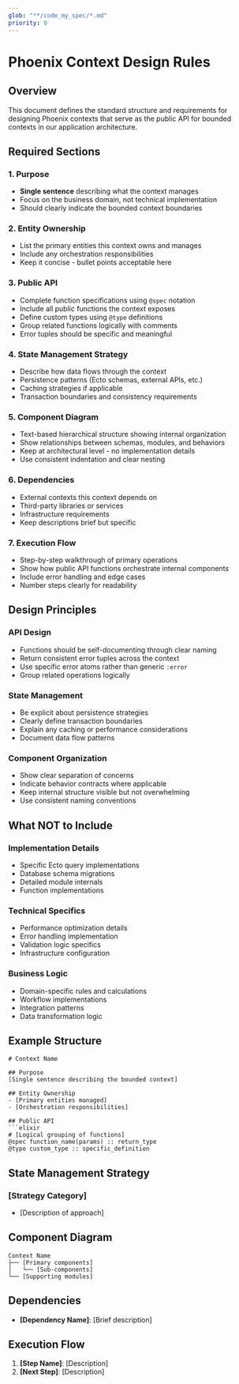 ```yaml
---
glob: "**/code_my_spec/*.md"
priority: 0
---
```


# Phoenix Context Design Rules

## Overview
This document defines the standard structure and requirements for designing Phoenix contexts that serve as the public API for bounded contexts in our application architecture.

## Required Sections

### 1. Purpose
- **Single sentence** describing what the context manages
- Focus on the business domain, not technical implementation
- Should clearly indicate the bounded context boundaries

### 2. Entity Ownership
- List the primary entities this context owns and manages
- Include any orchestration responsibilities
- Keep it concise - bullet points acceptable here

### 3. Public API
- Complete function specifications using `@spec` notation
- Include all public functions the context exposes
- Define custom types using `@type` definitions
- Group related functions logically with comments
- Error tuples should be specific and meaningful

### 4. State Management Strategy
- Describe how data flows through the context
- Persistence patterns (Ecto schemas, external APIs, etc.)
- Caching strategies if applicable
- Transaction boundaries and consistency requirements

### 5. Component Diagram
- Text-based hierarchical structure showing internal organization
- Show relationships between schemas, modules, and behaviors
- Keep at architectural level - no implementation details
- Use consistent indentation and clear nesting

### 6. Dependencies
- External contexts this context depends on
- Third-party libraries or services
- Infrastructure requirements
- Keep descriptions brief but specific

### 7. Execution Flow
- Step-by-step walkthrough of primary operations
- Show how public API functions orchestrate internal components
- Include error handling and edge cases
- Number steps clearly for readability

## Design Principles

### API Design
- Functions should be self-documenting through clear naming
- Return consistent error tuples across the context
- Use specific error atoms rather than generic `:error`
- Group related operations logically

### State Management
- Be explicit about persistence strategies
- Clearly define transaction boundaries
- Explain any caching or performance considerations
- Document data flow patterns

### Component Organization
- Show clear separation of concerns
- Indicate behavior contracts where applicable
- Keep internal structure visible but not overwhelming
- Use consistent naming conventions

## What NOT to Include

### Implementation Details
- Specific Ecto query implementations
- Database schema migrations
- Detailed module internals
- Function implementations

### Technical Specifics
- Performance optimization details
- Error handling implementation
- Validation logic specifics
- Infrastructure configuration

### Business Logic
- Domain-specific rules and calculations
- Workflow implementations
- Integration patterns
- Data transformation logic

## Example Structure

```
# Context Name

## Purpose
[Single sentence describing the bounded context]

## Entity Ownership
- [Primary entities managed]
- [Orchestration responsibilities]

## Public API
```elixir
# [Logical grouping of functions]
@spec function_name(params) :: return_type
@type custom_type :: specific_definition
```

## State Management Strategy
### [Strategy Category]
- [Description of approach]

## Component Diagram
```
Context Name
├── [Primary components]
│   └── [Sub-components]
└── [Supporting modules]
```

## Dependencies
- **[Dependency Name]**: [Brief description]

## Execution Flow
1. **[Step Name]**: [Description]
2. **[Next Step]**: [Description]
```